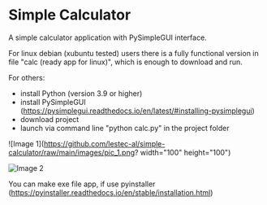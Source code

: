 # Simple Calculator
A simple calculator application with PySimpleGUI interface.

For linux debian (xubuntu tested) users there is a fully functional version in file "calc (ready app for linux)", which is enough to download and run.

For others:
- install Python (version 3.9 or higher)
- install PySimpleGUI (https://pysimplegui.readthedocs.io/en/latest/#installing-pysimplegui)
- download project
- launch via command line "python calc.py" in the project folder

![Image 1](https://github.com/lestec-al/simple-calculator/raw/main/images/pic_1.png? width="100" height="100")

![Image 2](https://github.com/lestec-al/simple-calculator/raw/main/images/pic_2.png)

You can make exe file app, if use pyinstaller (https://pyinstaller.readthedocs.io/en/stable/installation.html)
